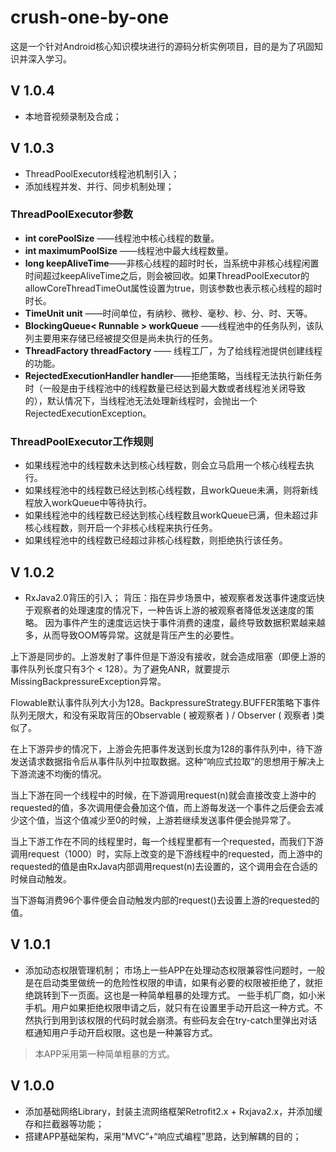 # crush-one-by-one
这是一个针对Android核心知识模块进行的源码分析实例项目，目的是为了巩固知识并深入学习。
## V 1.0.4
- 本地音视频录制及合成；

## V 1.0.3
- ThreadPoolExecutor线程池机制引入；
- 添加线程并发、并行、同步机制处理；

### ThreadPoolExecutor参数
- **int corePoolSize** ——线程池中核心线程的数量。
- **int maximumPoolSize** ——线程池中最大线程数量。
- **long keepAliveTime**——非核心线程的超时时长，当系统中非核心线程闲置时间超过keepAliveTime之后，则会被回收。如果ThreadPoolExecutor的allowCoreThreadTimeOut属性设置为true，则该参数也表示核心线程的超时时长。
- **TimeUnit unit** ——时间单位，有纳秒、微秒、毫秒、秒、分、时、天等。
- **BlockingQueue< Runnable > workQueue** ——线程池中的任务队列，该队列主要用来存储已经被提交但是尚未执行的任务。
- **ThreadFactory threadFactory** —— 线程工厂，为了给线程池提供创建线程的功能。
- **RejectedExecutionHandler handler**——拒绝策略，当线程无法执行新任务时（一般是由于线程池中的线程数量已经达到最大数或者线程池关闭导致的），默认情况下，当线程池无法处理新线程时，会抛出一个RejectedExecutionException。

### ThreadPoolExecutor工作规则
- 如果线程池中的线程数未达到核心线程数，则会立马启用一个核心线程去执行。
- 如果线程池中的线程数已经达到核心线程数，且workQueue未满，则将新线程放入workQueue中等待执行。
- 如果线程池中的线程数已经达到核心线程数且workQueue已满，但未超过非核心线程数，则开启一个非核心线程来执行任务。
- 如果线程池中的线程数已经超过非核心线程数，则拒绝执行该任务。

## V 1.0.2
- RxJava2.0背压的引入；
背压：指在异步场景中，被观察者发送事件速度远快于观察者的处理速度的情况下，一种告诉上游的被观察者降低发送速度的策略。
因为事件产生的速度远远快于事件消费的速度，最终导致数据积累越来越多，从而导致OOM等异常。这就是背压产生的必要性。

上下游是同步的。上游发射了事件但是下游没有接收，就会造成阻塞（即便上游的事件队列长度只有3个 < 128）。为了避免ANR，就要提示MissingBackpressureException异常。

Flowable默认事件队列大小为128。BackpressureStrategy.BUFFER策略下事件队列无限大，和没有采取背压的Observable ( 被观察者 ) / Observer ( 观察者 )类似了。

在上下游异步的情况下，上游会先把事件发送到长度为128的事件队列中，待下游发送请求数据指令后从事件队列中拉取数据。这种“响应式拉取”的思想用于解决上下游流速不均衡的情况。

当上下游在同一个线程中的时候，在下游调用request(n)就会直接改变上游中的requested的值，多次调用便会叠加这个值，而上游每发送一个事件之后便会去减少这个值，当这个值减少至0的时候，上游若继续发送事件便会抛异常了。

当上下游工作在不同的线程里时，每一个线程里都有一个requested，而我们下游调用request（1000）时，实际上改变的是下游线程中的requested，而上游中的requested的值是由RxJava内部调用request(n)去设置的，这个调用会在合适的时候自动触发。

当下游每消费96个事件便会自动触发内部的request()去设置上游的requested的值。

## V 1.0.1
- 添加动态权限管理机制；
市场上一些APP在处理动态权限兼容性问题时，一般是在启动类里做统一的危险性权限的申请，如果有必要的权限被拒绝了，就拒绝跳转到下一页面。这也是一种简单粗暴的处理方式。
一些手机厂商，如小米手机。用户如果拒绝权限申请之后，就只有在设置里手动开启这一种方式。不然执行到用到该权限的代码时就会崩溃。有些码友会在try-catch里弹出对话框通知用户手动开启权限。这也是一种兼容方式。
> 本APP采用第一种简单粗暴的方式。

## V 1.0.0
- 添加基础网络Library，封装主流网络框架Retrofit2.x + Rxjava2.x，并添加缓存和拦截器等功能；
- 搭建APP基础架构，采用“MVC”+“响应式编程”思路，达到解耦的目的；
